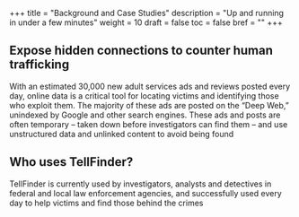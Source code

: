+++
title = "Background and Case Studies"
description = "Up and running in under a few minutes"
weight = 10
draft = false
toc = false
bref = ""
+++


## Expose hidden connections to counter human trafficking

With an estimated 30,000 new adult services ads and reviews posted every day,
online data is a critical tool for locating victims and identifying those who exploit
them. The majority of these ads are posted on the “Deep Web,” unindexed by
Google and other search engines. These ads and posts are often temporary –
taken down before investigators can find them – and use unstructured data and
unlinked content to avoid being found

## Who uses TellFinder?

TellFinder is currently used by
investigators, analysts and detectives
in federal and local law enforcement
agencies, and successfully used
every day to help victims and find
those behind the crimes
